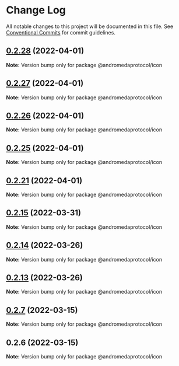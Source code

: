 # Change Log

All notable changes to this project will be documented in this file.
See [Conventional Commits](https://conventionalcommits.org) for commit guidelines.

## [0.2.28](https://github.com/andromedaprotocol/design-system/compare/@andromedaprotocol/icon@0.2.27...@andromedaprotocol/icon@0.2.28) (2022-04-01)

**Note:** Version bump only for package @andromedaprotocol/icon





## [0.2.27](https://github.com/andromedaprotocol/design-system/compare/@andromedaprotocol/icon@0.2.26...@andromedaprotocol/icon@0.2.27) (2022-04-01)

**Note:** Version bump only for package @andromedaprotocol/icon





## [0.2.26](https://github.com/andromedaprotocol/design-system/compare/@andromedaprotocol/icon@0.2.25...@andromedaprotocol/icon@0.2.26) (2022-04-01)

**Note:** Version bump only for package @andromedaprotocol/icon





## [0.2.25](https://github.com/andromedaprotocol/design-system/compare/@andromedaprotocol/icon@0.2.21...@andromedaprotocol/icon@0.2.25) (2022-04-01)

**Note:** Version bump only for package @andromedaprotocol/icon





## [0.2.21](https://github.com/andromedaprotocol/design-system/compare/@andromedaprotocol/icon@0.2.15...@andromedaprotocol/icon@0.2.21) (2022-04-01)

**Note:** Version bump only for package @andromedaprotocol/icon





## [0.2.15](https://github.com/andromedaprotocol/design-system/compare/@andromedaprotocol/icon@0.2.14...@andromedaprotocol/icon@0.2.15) (2022-03-31)

**Note:** Version bump only for package @andromedaprotocol/icon





## [0.2.14](https://github.com/andromedaprotocol/design-system/compare/@andromedaprotocol/icon@0.2.7...@andromedaprotocol/icon@0.2.14) (2022-03-26)

**Note:** Version bump only for package @andromedaprotocol/icon





## [0.2.13](https://github.com/andromedaprotocol/design-system/compare/@andromedaprotocol/icon@0.2.7...@andromedaprotocol/icon@0.2.13) (2022-03-26)

**Note:** Version bump only for package @andromedaprotocol/icon





## [0.2.7](https://github.com/andromedaprotocol/design-system/compare/@andromedaprotocol/icon@0.2.6...@andromedaprotocol/icon@0.2.7) (2022-03-15)

**Note:** Version bump only for package @andromedaprotocol/icon





## 0.2.6 (2022-03-15)

**Note:** Version bump only for package @andromedaprotocol/icon
